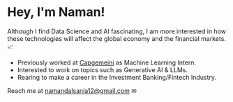 # Hey, I'm Naman!

<p> Although I find Data Science and AI fascinating, I am more interested in how these technologies will affect the global economy and the financial markets. 📈</p>

- Previously worked at [Capgemeini](https://www.linkedin.com/company/capgemini/?originalSubdomain=in) as Machine Learning Intern.
- Interested to work on topics such as Generative AI & LLMs.
- Rearing to make a career in the Investment Banking/Fintech Industry.

Reach me at namandalsania12@gmail.com ✉ 
